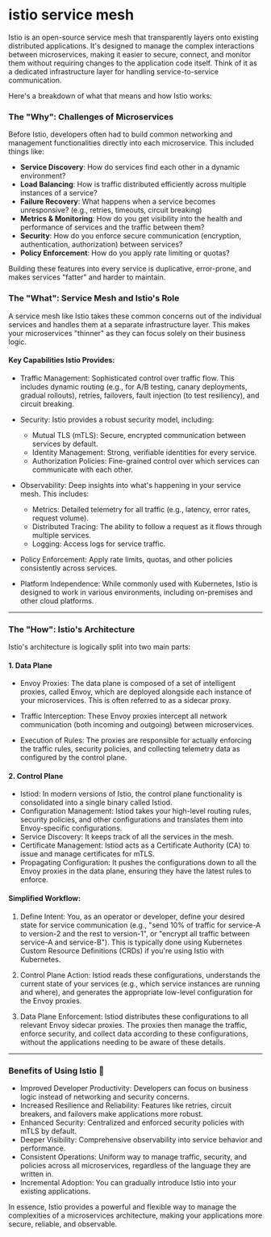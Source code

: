 # istio service mesh

Istio is an open-source service mesh that transparently layers onto existing distributed applications. It's designed to manage the complex interactions between microservices, making it easier to secure, connect, and monitor them without requiring changes to the application code itself. Think of it as a dedicated infrastructure layer for handling service-to-service communication.


Here's a breakdown of what that means and how Istio works:

### The "Why": Challenges of Microservices
Before Istio, developers often had to build common networking and management functionalities directly into each microservice. This included things like:

- **Service Discovery**: How do services find each other in a dynamic environment?
- **Load Balancing**: How is traffic distributed efficiently across multiple instances of a service?
- **Failure Recovery**: What happens when a service becomes unresponsive? (e.g., retries, timeouts, circuit breaking)
- **Metrics & Monitoring**: How do you get visibility into the health and performance of services and the traffic between them?
- **Security**: How do you enforce secure communication (encryption, authentication, authorization) between services?
- **Policy Enforcement**: How do you apply rate limiting or quotas?

Building these features into every service is duplicative, error-prone, and makes services "fatter" and harder to maintain.

### The "What": Service Mesh and Istio's Role
A service mesh like Istio takes these common concerns out of the individual services and handles them at a separate infrastructure layer. This makes your microservices "thinner" as they can focus solely on their business logic.


#### Key Capabilities Istio Provides:

- Traffic Management: Sophisticated control over traffic flow. This includes dynamic routing (e.g., for A/B testing, canary deployments, gradual rollouts), retries, failovers, fault injection (to test resiliency), and circuit breaking.

- Security: Istio provides a robust security model, including:
    - Mutual TLS (mTLS): Secure, encrypted communication between services by default.
    - Identity Management: Strong, verifiable identities for every service.
    - Authorization Policies: Fine-grained control over which services can communicate with each other.
- Observability: Deep insights into what's happening in your service mesh. This includes: 
   - Metrics: Detailed telemetry for all traffic (e.g., latency, error rates, request volume).
   - Distributed Tracing: The ability to follow a request as it flows through multiple services.
   - Logging: Access logs for service traffic.
- Policy Enforcement: Apply rate limits, quotas, and other policies consistently across services.
- Platform Independence: While commonly used with Kubernetes, Istio is designed to work in various environments, including on-premises and other cloud platforms.
---
### The "How": Istio's Architecture
Istio's architecture is logically split into two main parts:

#### 1. Data Plane
- Envoy Proxies: The data plane is composed of a set of intelligent proxies, called Envoy, which are deployed alongside each instance of your microservices. This is often referred to as a sidecar proxy.

- Traffic Interception: These Envoy proxies intercept all network communication (both incoming and outgoing) between microservices.
- Execution of Rules: The proxies are responsible for actually enforcing the traffic rules, security policies, and collecting telemetry data as configured by the control plane.
#### 2. Control Plane
- Istiod: In modern versions of Istio, the control plane functionality is consolidated into a single binary called Istiod.
- Configuration Management: Istiod takes your high-level routing rules, security policies, and other configurations and translates them into Envoy-specific configurations.
- Service Discovery: It keeps track of all the services in the mesh.
- Certificate Management: Istiod acts as a Certificate Authority (CA) to issue and manage certificates for mTLS.
- Propagating Configuration: It pushes the configurations down to all the Envoy proxies in the data plane, ensuring they have the latest rules to enforce.
#### Simplified Workflow:

1. Define Intent: You, as an operator or developer, define your desired state for service communication (e.g., "send 10% of traffic for service-A to version-2 and the rest to version-1", or "encrypt all traffic between service-A and service-B"). This is typically done using Kubernetes Custom Resource Definitions (CRDs) if you're using Istio with Kubernetes.

2. Control Plane Action: Istiod reads these configurations, understands the current state of your services (e.g., which service instances are running and where), and generates the appropriate low-level configuration for the Envoy proxies.
   
3. Data Plane Enforcement: Istiod distributes these configurations to all relevant Envoy sidecar proxies. The proxies then manage the traffic, enforce security, and collect data according to these configurations, without the applications needing to be aware of these details.
---
### Benefits of Using Istio 🚀
- Improved Developer Productivity: Developers can focus on business logic instead of networking and security concerns.
- Increased Resilience and Reliability: Features like retries, circuit breakers, and failovers make applications more robust.
- Enhanced Security: Centralized and enforced security policies with mTLS by default.
- Deeper Visibility: Comprehensive observability into service behavior and performance.
- Consistent Operations: Uniform way to manage traffic, security, and policies across all microservices, regardless of the language they are written in.
- Incremental Adoption: You can gradually introduce Istio into your existing applications.
  
In essence, Istio provides a powerful and flexible way to manage the complexities of a microservices architecture, making your applications more secure, reliable, and observable.
